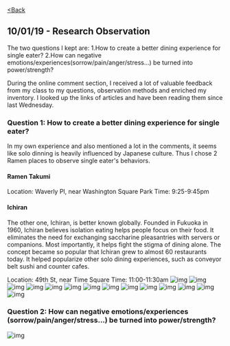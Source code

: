 [<Back](README.md)

## 10/01/19 - Research Observation
The two questions I kept are:
1.How to create a better dining experience for single eater?
2.How can negative emotions/experiences(sorrow/pain/anger/stress…) be turned into power/strength?

During the online comment section, I received a lot of valuable feedback from my class to my questions, observation methods and enriched my inventory. I looked up the links of articles and have been reading them since last Wednesday. 
### Question 1: How to create a better dining experience for single eater?
In my own experience and also mentioned a lot in the comments, it seems like solo dinning is heavily influenced by Japanese culture. Thus I chose 2 Ramen places to observe single eater's behaviors.
#### Ramen Takumi
Location: Waverly Pl, near Washington Square Park
Time: 9:25-9:45pm

#### Ichiran
The other one, Ichiran, is better known globally. Founded in Fukuoka in 1960, Ichiran believes isolation eating helps people focus on their food. It eliminates the need for exchanging saccharine pleasantries with servers or companions. Most importantly, it helps fight the stigma of dining alone. The concept became so popular that Ichiran grew to almost 60 restaurants today. It helped popularize other solo dining experiences, such as conveyor belt sushi and counter cafes.

Location: 49th St, near Time Square
Time: 11:00-11:30am
![img](img/ichi1.jpg)
![img](img/ichi2.jpg)
![img](img/ichi3.jpg)
![img](img/ichibooth.jpg)
![img](img/ichiorder.jpg)
![img](img/ichihook.jpg)
![img](img/ichipaper.jpg)
![img](img/ichifold.jpg)
![img](img/ichifam.jpg)
![img](img/ichiopen.jpg)
![img](img/ichipeak.jpg)
![img](img/ichiclose.jpg)
![img](img/ichiegg.jpg)
![img](img/ichihand.jpg)

### Question 2: How can negative emotions/experiences (sorrow/pain/anger/stress…) be turned into power/strength?

![img](img/aata.png)


